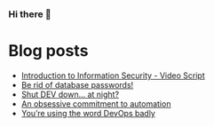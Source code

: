 ### Hi there 👋

<!--
**florx/florx** is a ✨ _special_ ✨ repository because its `README.md` (this file) appears on your GitHub profile.

Here are some ideas to get you started:

- 🔭 I’m currently working on ...
- 🌱 I’m currently learning ...
- 👯 I’m looking to collaborate on ...
- 🤔 I’m looking for help with ...
- 💬 Ask me about ...
- 📫 How to reach me: ...
- 😄 Pronouns: ...
- ⚡ Fun fact: ...
-->

# Blog posts
<!-- BLOG-POST-LIST:START -->
- [Introduction to Information Security - Video Script](https://blog.florxlabs.com/introduction-to-information-security)
- [Be rid of database passwords!](https://blog.florxlabs.com/dynamic-secrets)
- [Shut DEV down... at night?](https://blog.florxlabs.com/shut-dev-down-at-night)
- [An obsessive commitment to automation](https://blog.florxlabs.com/an-obsessive-commitment-to-automation)
- [You’re using the word DevOps badly](https://blog.florxlabs.com/youre-using-the-word-devops-badly)
<!-- BLOG-POST-LIST:END -->
